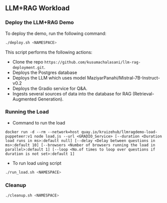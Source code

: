 ## LLM+RAG Workload

### Deploy the LLM+RAG Demo

To deploy the demo, run the following command:

```sh
./deploy.sh <NAMESPACE>
```

This script performs the following actions:
- Clone the repo `https://github.com/kusumachalasani/llm-rag-deployment.git`.
- Deploys the Postgres database
- Deploys the LLM which uses model MaziyarPanahi/Mistral-7B-Instruct-v0.2
- Deploys the Gradio service for Q&A.
- Ingests several sources of data into the database for RAG (Retrieval-Augmented Generation).

### Running the Load

- Command to run the load
``` 
docker run -d --rm --network=host quay.io/kruizehub/llmragdemo-load-puppeteer:v1 node load.js --url <GRADIO_Service> [--duration <Duration load runs in ms>:default null] [--delay <Delay between questions in ms>:default 10] [--browsers <Number of browsers running the load in parallel>:default 1] [--loop <No.of times to loop over questions if duration is not set>:default 1]

```

- To run load using script
```sh
./run_load.sh <NAMESPACE>
```

### Cleanup
```sh
./cleanup.sh <NAMESPACE>
```



